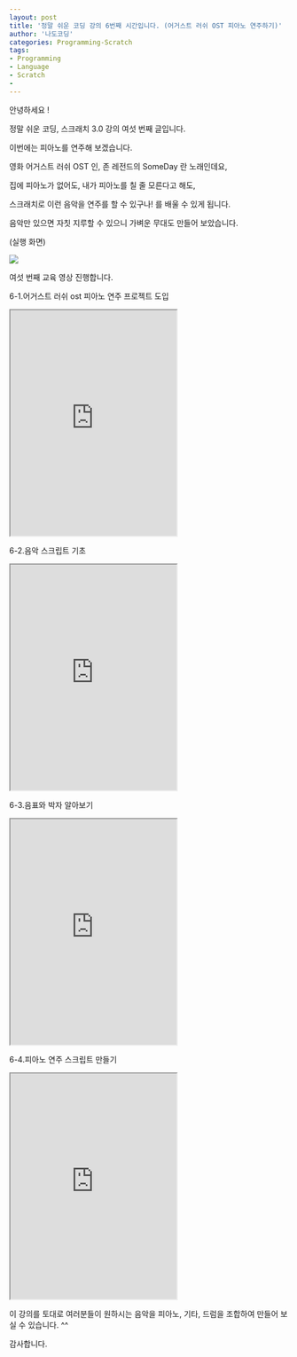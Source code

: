 ```yaml
---
layout: post
title: '정말 쉬운 코딩 강의 6번째 시간입니다. (어거스트 러쉬 OST 피아노 연주하기)'
author: '나도코딩'
categories: Programming-Scratch
tags:
- Programming
- Language
- Scratch
-
---
```



<script> location.href='https://cafe.naver.com/develoid/854836' ; </script>

<p>안녕하세요 !</p>
<p>정말 쉬운 코딩, 스크래치 3.0 강의 여섯 번째 글입니다.</p>
<p>이번에는 피아노를 연주해 보겠습니다.</p>
<p>영화 어거스트 러쉬 OST 인, 존 레전드의 SomeDay 란 노래인데요,</p>
<p>집에 피아노가 없어도, 내가 피아노를 칠 줄 모른다고 해도,&nbsp;</p>
<p>스크래치로 이런 음악을 연주를 할 수 있구나! 를 배울 수 있게 됩니다.&nbsp;</p>
<p>음악만 있으면 자칫 지루할 수 있으니 가벼운 무대도 만들어 보았습니다.&nbsp;</p>
<p>(실행 화면)</p>
<p><img src="https://cafeptthumb-phinf.pstatic.net/MjAxOTAyMjhfMiAg/MDAxNTUxMzA2ODMxMDQ0.UFNvMYbMcJMP6UUP9cIJjdl2X0grfrZNveexrgyffgAg.hmDMN8oOm9xxmsqSV1xvoPfGsJrzH7UEzku04q7G_x4g.GIF.nadocoding/%EC%96%B4%EA%B1%B0%EC%8A%A4%ED%8A%B8_%EB%9F%AC%EC%89%AC.gif?type=w740"></p>
<p>여섯 번째 교육 영상 진행합니다.</p>
<p>6-1.어거스트 러쉬 ost 피아노 연주 프로젝트 도입</p>
<p><iframe src="https://www.youtube.com/embed/jdSanTvVPUg?wmode=opaque"  height="407px" frame scrolling="no" allowfullscreen="allowfullscreen"></iframe></p>
<p>6-2.음악 스크립트 기초</p>
<p><iframe src="https://www.youtube.com/embed/rHG7eJN-tPM?wmode=opaque"  height="407px" frame scrolling="no" allowfullscreen="allowfullscreen"></iframe></p>
<p>6-3.음표와 박자 알아보기&nbsp;</p>
<p><iframe src="https://www.youtube.com/embed/yoVBgxHWNZ0?wmode=opaque"  height="407px" frame scrolling="no" allowfullscreen="allowfullscreen"></iframe></p>
<p>6-4.피아노 연주 스크립트 만들기</p>
<p><iframe src="https://www.youtube.com/embed/Vc_BQJ0i-LQ?wmode=opaque"  height="407px" frame scrolling="no" allowfullscreen="allowfullscreen"></iframe></p>
<p>이 강의를 토대로 여러분들이 원하시는 음악을 피아노, 기타, 드럼을 조합하여 만들어 보실 수 있습니다. ^^</p>
<p>감사합니다.</p>

